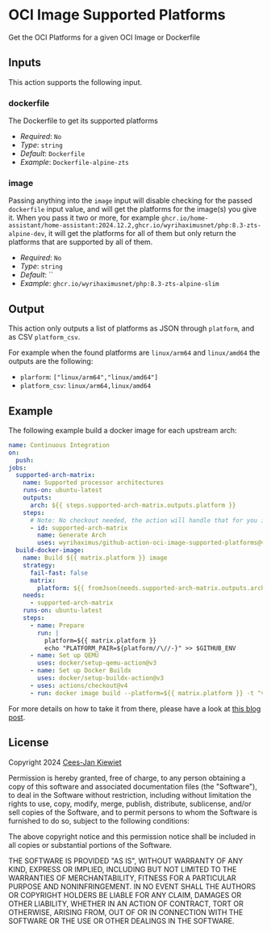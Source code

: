 # OCI Image Supported Platforms

Get the OCI Platforms for a given OCI Image or Dockerfile

## Inputs

This action supports the following input.

### dockerfile

The Dockerfile to get its supported platforms

* *Required*: `No`
* *Type*: `string`
* *Default*: `Dockerfile`
* *Example*: `Dockerfile-alpine-zts`

### image

Passing anything into the `image` input will disable checking for the passed `dockerfile` input value, and will get the 
platforms for the image(s) you give it. When you pass it two or more, for example `ghcr.io/home-assistant/home-assistant:2024.12.2,ghcr.io/wyrihaximusnet/php:8.3-zts-alpine-dev`, 
it will get the platforms for all of them but only return the platforms that are supported by all of them.

* *Required*: `No`
* *Type*: `string`
* *Default*: ``
* *Example*: `ghcr.io/wyrihaximusnet/php:8.3-zts-alpine-slim`

## Output

This action only outputs a list of platforms as JSON through `platform`, and as CSV `platform_csv`.

For example when the found platforms are `linux/arm64` and `linux/amd64` the outputs are the following:
* `plarform`: `["linux/arm64","linux/amd64"]`
* `platform_csv`: `linux/arm64,linux/amd64`

## Example

The following example build a docker image for each upstream arch:

```yaml
name: Continuous Integration
on:
  push:
jobs:
  supported-arch-matrix:
    name: Supported processor architectures
    runs-on: ubuntu-latest
    outputs:
      arch: ${{ steps.supported-arch-matrix.outputs.platform }}
    steps:
      # Note: No checkout needed, the action will handle that for you in the most optimized way possible
      - id: supported-arch-matrix
        name: Generate Arch
        uses: wyrihaximus/github-action-oci-image-supported-platforms@v1
  build-docker-image:
    name: Build ${{ matrix.platform }} image
    strategy:
      fail-fast: false
      matrix:
        platform: ${{ fromJson(needs.supported-arch-matrix.outputs.arch) }}
    needs:
      - supported-arch-matrix
    runs-on: ubuntu-latest
    steps:
      - name: Prepare
        run: |
          platform=${{ matrix.platform }}
          echo "PLATFORM_PAIR=${platform//\//-}" >> $GITHUB_ENV
      - name: Set up QEMU
        uses: docker/setup-qemu-action@v3
      - name: Set up Docker Buildx
        uses: docker/setup-buildx-action@v3
      - uses: actions/checkout@v4
      - run: docker image build --platform=${{ matrix.platform }} -t "vendor/repo:${{ env.PLATFORM_PAIR }}" --no-cache .
```

For more details on how to take it from there, please have a look at [this blog post](https://blog.wyrihaximus.net/2024/10/building-secure-images-with-github-actions/).

## License ##

Copyright 2024 [Cees-Jan Kiewiet](http://wyrihaximus.net/)

Permission is hereby granted, free of charge, to any person
obtaining a copy of this software and associated documentation
files (the "Software"), to deal in the Software without
restriction, including without limitation the rights to use,
copy, modify, merge, publish, distribute, sublicense, and/or sell
copies of the Software, and to permit persons to whom the
Software is furnished to do so, subject to the following
conditions:

The above copyright notice and this permission notice shall be
included in all copies or substantial portions of the Software.

THE SOFTWARE IS PROVIDED "AS IS", WITHOUT WARRANTY OF ANY KIND,
EXPRESS OR IMPLIED, INCLUDING BUT NOT LIMITED TO THE WARRANTIES
OF MERCHANTABILITY, FITNESS FOR A PARTICULAR PURPOSE AND
NONINFRINGEMENT. IN NO EVENT SHALL THE AUTHORS OR COPYRIGHT
HOLDERS BE LIABLE FOR ANY CLAIM, DAMAGES OR OTHER LIABILITY,
WHETHER IN AN ACTION OF CONTRACT, TORT OR OTHERWISE, ARISING
FROM, OUT OF OR IN CONNECTION WITH THE SOFTWARE OR THE USE OR
OTHER DEALINGS IN THE SOFTWARE.
